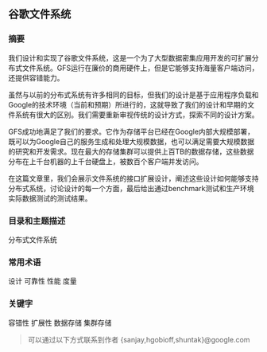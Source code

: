 ## 谷歌文件系统
### 摘要
我们设计和实现了谷歌文件系统，这是一个为了大型数据密集应用开发的可扩展分布式文件系统。GFS运行在廉价的商用硬件上，但是它能够支持海量客户端访问，还提供容错能力。

虽然与以前的分布式系统有许多相同的目标，但我们的设计是基于应用程序负载和Google的技术环境（当前和预期）所进行的，这就导致了我们的设计和早期的文件系统有很大的区别。我们需要重新审视传统的设计方式，探索不同的设计方案。

GFS成功地满足了我们的要求。它作为存储平台已经在Google内部大规模部署，既可以为Google自己的服务生成和处理大规模数据，也可以满足需要大规模数据的研究和开发需求。现在最大的存储集群可以提供上百TB的数据存储，这些数据分布在上千台机器的上千台硬盘上，被数百个客户端并发访问。

在这篇文章里，我们会展示文件系统的接口扩展设计，阐述这些设计如何能够支持分布式系统，讨论设计的每一个方面，最后给出通过benchmark测试和生产环境实际数据测试的测试结果。
### 目录和主题描述
分布式文件系统
### 常用术语
设计 可靠性 性能 度量
### 关键字
容错性 扩展性 数据存储 集群存储
> 可以通过以下方式联系到作者 {sanjay,hgobioff,shuntak}@google.com 